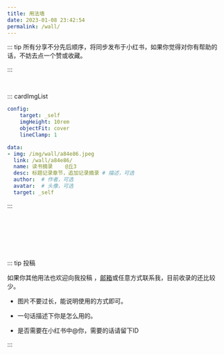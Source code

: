 ```yaml
---
title: 用法墙
date: 2023-01-08 23:42:54
permalink: /wall/
---
```


::: tip
所有分享不分先后顺序，将同步发布于小红书，如果你觉得对你有帮助的话，不妨去点一个赞或收藏。

:::

<br>


::: cardImgList
```yaml
config:
    target: _self
    imgHeight: 10rem
    objectFit: cover
    lineClamp: 1

data:
- img: /img/wall/a84e86.jpeg
  link: /wall/a84e86/
  name: 读书摘录    @丘3
  desc: 标题记录章节，追加记录摘录 # 描述，可选
  author:  # 作者，可选
  avatar:  # 头像，可选
  target: _self

```
:::

<br><br><br><br><br>

::: tip 投稿

如果你其他用法也欢迎向我投稿 ，[邮箱](mailto:jiaolong_wang@foxmail.com)或任意方式联系我，目前收录的还比较少。

- 图片不要过长，能说明使用的方式即可。

- 一句话描述下你是怎么用的。

- 是否需要在小红书中@你，需要的话请留下ID

:::

